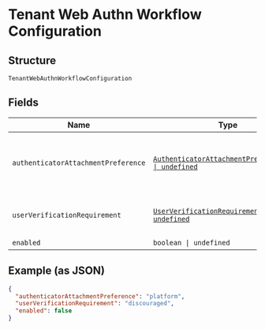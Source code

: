 
# Tenant Web Authn Workflow Configuration

## Structure

`TenantWebAuthnWorkflowConfiguration`

## Fields

| Name | Type | Tags | Description |
|  --- | --- | --- | --- |
| `authenticatorAttachmentPreference` | [`AuthenticatorAttachmentPreferenceEnum \| undefined`](../../doc/models/authenticator-attachment-preference-enum.md) | Optional | Describes the authenticator attachment modality preference for a WebAuthn workflow. See {@link AuthenticatorAttachment} |
| `userVerificationRequirement` | [`UserVerificationRequirementEnum \| undefined`](../../doc/models/user-verification-requirement-enum.md) | Optional | Used to express whether the Relying Party requires <a href="https:www.w3.orgTRwebauthn-2#user-verification">user verification<a> for the  current operation. |
| `enabled` | `boolean \| undefined` | Optional | - |

## Example (as JSON)

```json
{
  "authenticatorAttachmentPreference": "platform",
  "userVerificationRequirement": "discouraged",
  "enabled": false
}
```

